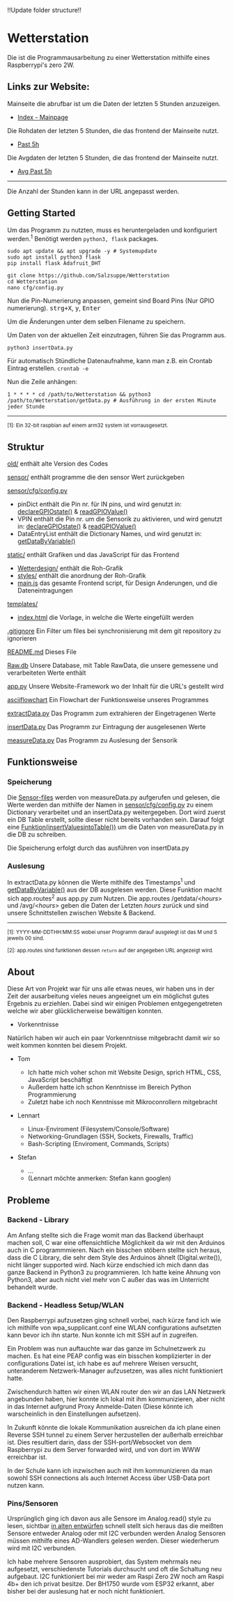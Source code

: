 !!Update folder structure!!


# Wetterstation

Die ist die Programmausarbeitung zu einer Wetterstation mithilfe eines Raspberrypi's zero 2W.

## Links zur Website:

Mainseite die abrufbar ist um die Daten der letzten 5 Stunden anzuzeigen.
+ [Index - Mainpage](http://raspi-home.ddns.net:8080/)

Die Rohdaten der letzten 5 Stunden, die das frontend der Mainseite nutzt.
+ [Past 5h](http://raspi-home.ddns.net:8080/getdata/6)

Die Avgdaten der letzten 5 Stunden, die das frontend der Mainseite nutzt.

+ [Avg Past 5h](http://raspi-home.ddns.net:8080/avg/6)
---
Die Anzahl der Stunden kann in der URL angepasst werden.

## Getting Started

Um das Programm zu nutzten, muss es heruntergeladen und konfiguriert werden.<sup>1</sup>
Benötigt werden `python3, flask` packages.
```
sudo apt update && apt upgrade -y # Systemupdate
sudo apt install python3 flask
pip install flask Adafruit_DHT

git clone https://github.com/Salzsuppe/Wetterstation
cd Wetterstation
nano cfg/config.py
```
Nun die Pin-Numerierung anpassen, gemeint sind Board Pins (Nur GPIO numerierung).
<kbd>strg+X</kbd>, <kbd>y</kbd>, <kbd>Enter</kbd>

Um die Änderungen unter dem selben Filename zu speichern.

Um Daten von der aktuellen Zeit einzutragen, führen Sie das Programm aus.
```
python3 insertData.py
```

Für automatisch Stündliche Datenaufnahme, kann man z.B. ein Crontab Eintrag erstellen.
`crontab -e`

Nun die Zeile anhängen:
```
1 * * * * cd /path/to/Wetterstation && python3 /path/to/Wetterstation/getData.py # Ausführung in der ersten Minute jeder Stunde
```



---
<sup>[1]: Ein 32-bit raspbian auf einem arm32 system ist vorrausgesetzt.</sup>


## Struktur

[old/](https://github.com/Salzsuppe/Wetterstation/tree/main/old) enthält alte Version des Codes

[sensor/](https://github.com/Salzsuppe/Wetterstation/tree/sensor) enthält programme die den sensor Wert zurückgeben

[sensor/cfg/config.py](https://github.com/Salzsuppe/Wetterstation/blob/main/sensor/cfg/config.py)
+ pinDict enthält die Pin nr. für IN pins, und wird genutzt in: [declareGPIOstate()](https://github.com/Salzsuppe/Wetterstation/blob/main/measureData.py?plain=1#L26) & [readGPIOValue()](https://github.com/Salzsuppe/Wetterstation/blob/main/measureData.py?plain=1#L34)
+ VPIN enthält die Pin nr. um die Sensorik zu aktivieren, und wird genutzt in: [declareGPIOstate()](https://github.com/Salzsuppe/Wetterstation/blob/main/measureData.py?plain=1#L26) & [readGPIOValue()](https://github.com/Salzsuppe/Wetterstation/blob/main/measureData.py?plain=1#L34)
+ DataEntryList enthält die Dictionary Names, und wird genutzt in: [getDataByVariable()](https://github.com/Salzsuppe/Wetterstation/blob/main/extractData.py?plain=1#L27)

[static/](https://github.com/Salzsuppe/Wetterstation/tree/main/static) enthält Grafiken und das JavaScript für das Frontend
+ [Wetterdesign/](https://github.com/Salzsuppe/Wetterstation/tree/main/static/Wetterdesign) enthält die Roh-Grafik
+ [styles/](https://github.com/Salzsuppe/Wetterstation/tree/main/static/styles) enthält die anordnung der Roh-Grafik
+ [main.js](https://github.com/Salzsuppe/Wetterstation/blob/main/static/main.js) das gesamte Frontend script, für Design Anderungen, und die Dateneintragungen

[templates/](https://github.com/Salzsuppe/Wetterstation/tree/main/templates)
+ [index.html](https://github.com/Salzsuppe/Wetterstation/blob/main/templates/index.html) die Vorlage, in welche die Werte eingefüllt werden

[.gitignore](https://github.com/Salzsuppe/Wetterstation/blob/main/.gitignore) Ein Filter um files bei synchronisierung mit dem git repository zu ignorieren

[README.md](https://github.com/Salzsuppe/Wetterstation/blob/main/README.md) Dieses File

[Raw.db](https://github.com/Salzsuppe/Wetterstation/blob/main/Raw.db) Unsere Database, mit Table RawData, die unsere gemessene und verarbeiteten Werte enthält

[app.py](https://github.com/Salzsuppe/Wetterstation/blob/main/app.py) Unsere Website-Framework wo der Inhalt für die URL's gestellt wird

[asciiflowchart](https://github.com/Salzsuppe/Wetterstation/blob/main/asciiflowchart) Ein Flowchart der Funktionsweise unseres Programmes

[extractData.py](https://github.com/Salzsuppe/Wetterstation/blob/main/extractData.py) Das Programm zum extrahieren der Eingetragenen Werte

[insertData.py](https://github.com/Salzsuppe/Wetterstation/blob/main/insertData.py) Das Programm zur Eintragung der ausgelesenen Werte

[measureData.py](https://github.com/Salzsuppe/Wetterstation/blob/main/measureData.py) Das Programm zu Auslesung der Sensorik



## Funktionsweise
### Speicherung

Die [Sensor-files](https://github.com/Salzsuppe/Wetterstation/tree/sensor) werden von measureData.py aufgerufen und gelesen, 
die Werte werden dan mithilfe der Namen in [sensor/cfg/config.py](https://github.com/Salzsuppe/Wetterstation/blob/main/sensor/cfg/config.py) zu einem Dictionary verarbeitet und an insertData.py weitergegeben.
Dort wird zuerst ein DB Table erstellt, sollte dieser nicht bereits vorhanden sein.
Darauf folgt eine [Funktion(insertValuesintoTable())](https://github.com/Salzsuppe/Wetterstation/blob/main/insertData.py?plain=1#L29) um die Daten von measureData.py in die DB zu schreiben.

Die Speicherung erfolgt durch das ausführen von insertData.py
### Auslesung

In extractData.py können die Werte mithilfe des Timestamps<sup>1</sup> und [getDataByVariable()](https://github.com/Salzsuppe/Wetterstation/blob/main/extractData.py?plain=1#L12) aus der DB ausgelesen werden.
Diese Funktion macht sich app.routes<sup>2</sup> aus app.py zum Nutzen. Die app.routes /getdata/<*hours*> und /avg/<*hours*> geben die Daten der Letzten *hours* zurück und sind unsere Schnittstellen zwischen Website & Backend.



---
<sup>[1]: YYYY-MM-DDTHH:MM:SS wobei unser Programm darauf ausgelegt ist das M und S jeweils 00 sind.</sup>

<sup>[2]: app.routes sind funktionen dessen `return` auf der angegeben URL angezeigt wird.</sup>

## About

Diese Art von Projekt war für uns alle etwas neues, wir haben uns in der Zeit der ausarbeitung vieles neues angeeignet um ein möglichst gutes Ergebnis zu erziehlen. Dabei sind wir einigen Problemen entgegengetreten welche wir aber glücklicherweise bewältigen konnten.

+ Vorkenntnisse

Natürlich haben wir auch ein paar Vorkenntnisse mitgebracht damit wir so weit kommen konnten bei diesem Projekt.

+ Tom
  + Ich hatte mich voher schon mit Website Design, sprich HTML, CSS, JavaScript beschäftigt
  + Außerdem hatte ich schon Kenntnisse im Bereich Python Programmierung
  + Zuletzt habe ich noch Kenntnisse mit Mikroconrollern mitgebracht

+ Lennart
  + Linux-Enviroment (Filesystem/Console/Software)
  + Networking-Grundlagen (SSH, Sockets, Firewalls, Traffic)
  + Bash-Scripting (Enviroment, Commands, Scripts)

+ Stefan
  +  ...
  +  (Lennart möchte anmerken: Stefan kann googlen)

## Probleme

### Backend - Library
Am Anfang stellte sich die Frage womit man das Backend überhaupt machen soll, C war eine offensichtliche
Möglichkeit da wir mit den Arduinos auch in C programmmieren. Nach ein bisschen stöbern stellte sich heraus,
dass die C Library, die sehr dem Style des Arduinos ähnelt (Digital.write()), nicht länger supported wird.
Nach kürze endschied ich mich dann das ganze Backend in Python3 zu programmieren.
Ich hatte keine Ahnung von Python3, aber auch nicht viel mehr von C außer das was im Unterricht behandelt wurde.

### Backend - Headless Setup/WLAN
Den Raspberrypi aufzusetzen ging schnell vorbei, nach kürze fand ich wie ich mithilfe von wpa_supplicant.conf
eine WLAN configurations aufsetzten kann bevor ich ihn starte. Nun konnte ich mit SSH auf in zugreifen.

Ein Problem was nun auftauchte war das ganze im Schulnetzwerk zu machen. Es hat eine PEAP config was ein bisschen
komplizierter in der configurations Datei ist, ich habe es auf mehrere Weisen versucht, 
unteranderem Netzwerk-Manager aufzusetzen, was alles nicht funktioniert hatte.

Zwischendurch hatten wir einen WLAN router den wir an das LAN Netzwerk angebunden haben, hier konnte ich lokal mit ihm kommunizieren,
aber nicht in das Internet aufgrund Proxy Anmelde-Daten (Diese könnte ich warscheinlich in den Einstellungen aufsetzen).

In Zukunft könnte die lokale Kommunikation ausreichen da ich plane einen Reverse SSH tunnel zu einem Server herzustellen der außerhalb erreichbar ist.
Dies resultiert darin, dass der SSH-port/Websocket von dem Raspberrypi zu dem Server forwarded wird, und von dort im WWW erreichbar ist.

In der Schule kann ich inzwischen auch mit ihm kommunizieren da man sowohl SSH connections als auch Internet Access über USB-Data port nutzen kann.

### Pins/Sensoren

Ursprünglich ging ich davon aus alle Sensore im Analog.read() style zu lesen, sichtbar [in alten entwürfen](https://github.com/Salzsuppe/Wetterstation/blob/main/old/getData.py?plain=1#L74)
schnell stellt sich heraus das die meißten Sensore entweder Analog oder mit I2C verbunden werden
Analog Sensoren müssen mithilfe eines AD-Wandlers gelesen werden. Dieser wiederherum wird mit I2C verbunden.

Ich habe mehrere Sensoren ausprobiert, das System mehrmals neu aufgesetzt, verschiedenste Tutorials durchsucht und oft die Schaltung neu aufgebaut.
I2C funktioniert bei mir weder am Raspi Zero 2W noch am Raspi 4b+ den ich privat besitze.
Der BH1750 wurde vom ESP32 erkannt, aber bisher bei der auslesung hat er noch nicht funktioniert.
